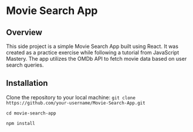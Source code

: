 # Movie Search App

## Overview

This side project is a simple Movie Search App built using React. It was created as a practice exercise while following a tutorial from JavaScript Mastery. The app utilizes the OMDb API to fetch movie data based on user search queries.

## Installation

Clone the repository to your local machine:
`git clone https://github.com/your-username/Movie-Search-App.git`

`cd movie-search-app`

`npm install`
